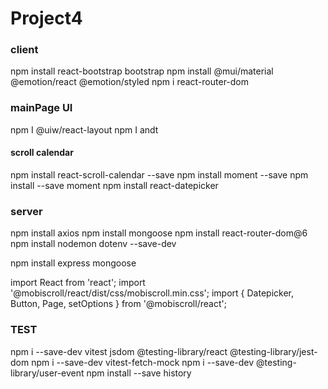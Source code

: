 # Project4

### client 
npm install react-bootstrap bootstrap
npm install @mui/material @emotion/react @emotion/styled
npm i react-router-dom

### mainPage UI
npm  I @uiw/react-layout
npm  I andt

#### scroll calendar
npm install react-scroll-calendar --save
npm install moment --save
npm install --save moment
npm install react-datepicker


### server
npm install axios
npm install mongoose
npm install react-router-dom@6
npm install nodemon dotenv --save-dev

npm install express mongoose

import React from 'react';
import '@mobiscroll/react/dist/css/mobiscroll.min.css';
import { Datepicker, Button, Page, setOptions } from '@mobiscroll/react';


### TEST
npm i --save-dev vitest jsdom @testing-library/react @testing-library/jest-dom
npm i --save-dev vitest-fetch-mock
npm i --save-dev @testing-library/user-event
npm install --save history

